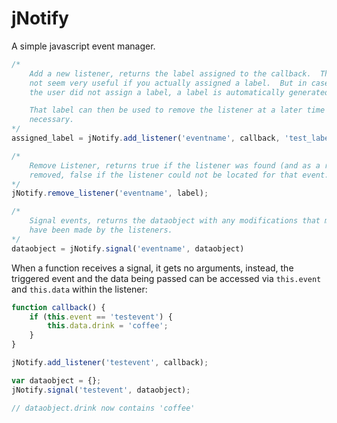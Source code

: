 jNotify
========

A simple javascript event manager.

```javascript
/*
    Add a new listener, returns the label assigned to the callback.  This may
    not seem very useful if you actually assigned a label.  But in cases where
    the user did not assign a label, a label is automatically generated.

    That label can then be used to remove the listener at a later time if
    necessary.
*/
assigned_label = jNotify.add_listener('eventname', callback, 'test_label');

/*
    Remove Listener, returns true if the listener was found (and as a result
    removed, false if the listener could not be located for that event.
*/
jNotify.remove_listener('eventname', label);

/*
    Signal events, returns the dataobject with any modifications that might 
    have been made by the listeners.
*/
dataobject = jNotify.signal('eventname', dataobject)
```

When a function receives a signal, it gets no arguments, instead, the triggered
event and the data being passed can be accessed via `this.event` and `this.data`
within the listener:

```javascript
function callback() {
    if (this.event == 'testevent') {
        this.data.drink = 'coffee';
    }
}

jNotify.add_listener('testevent', callback);

var dataobject = {};
jNotify.signal('testevent', dataobject);

// dataobject.drink now contains 'coffee'
```